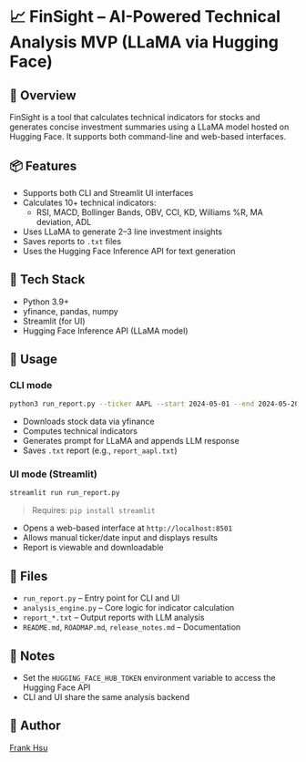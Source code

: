 # 📈 FinSight – AI-Powered Technical Analysis MVP (LLaMA via Hugging Face)

## 🚀 Overview

FinSight is a tool that calculates technical indicators for stocks and generates concise investment summaries using a LLaMA model hosted on Hugging Face. It supports both command-line and web-based interfaces.

## 📦 Features

- Supports both CLI and Streamlit UI interfaces
- Calculates 10+ technical indicators:
  - RSI, MACD, Bollinger Bands, OBV, CCI, KD, Williams %R, MA deviation, ADL
- Uses LLaMA to generate 2–3 line investment insights
- Saves reports to `.txt` files
- Uses the Hugging Face Inference API for text generation

## 🧰 Tech Stack

- Python 3.9+
- yfinance, pandas, numpy
- Streamlit (for UI)
- Hugging Face Inference API (LLaMA model)

## 🧪 Usage

### CLI mode

```bash
python3 run_report.py --ticker AAPL --start 2024-05-01 --end 2024-05-20
```

- Downloads stock data via yfinance
- Computes technical indicators
- Generates prompt for LLaMA and appends LLM response
- Saves `.txt` report (e.g., `report_aapl.txt`)

### UI mode (Streamlit)

```bash
streamlit run run_report.py
```

> Requires: `pip install streamlit`

- Opens a web-based interface at `http://localhost:8501`
- Allows manual ticker/date input and displays results
- Report is viewable and downloadable

## 📁 Files

- `run_report.py` – Entry point for CLI and UI
- `analysis_engine.py` – Core logic for indicator calculation
- `report_*.txt` – Output reports with LLM analysis
- `README.md`, `ROADMAP.md`, `release_notes.md` – Documentation

## 🧠 Notes

- Set the `HUGGING_FACE_HUB_TOKEN` environment variable to access the Hugging Face API
- CLI and UI share the same analysis backend

## 👤 Author

[Frank Hsu](https://github.com/frankchiboy)
